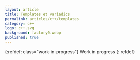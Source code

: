 ```yaml
---
layout: article
title: Templates et variadics
permalink: articles/c++/templates
category: c++
logo: c++.svg
background: factory0.webp
published: true
---
```


{:refdef: class="work-in-progress"}
Work in progress
{: refdef}

